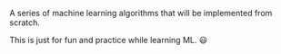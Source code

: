 A series of machine learning algorithms that will be implemented from scratch.

This is just for fun and practice while learning ML. 😃
